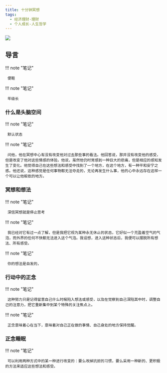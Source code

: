 ```yaml
---
title: 十分钟冥想
tags:
  - 经济理财-理财
  - 个人成长-人生哲学
---
```


![](https://cdn.weread.qq.com/weread/cover/45/yuewen_27184999/t7_yuewen_271849991695026700.jpg)


## 导言




!!! note "笔记"

	 便鞋 


!!! note "笔记"

	 年级长 


### 什么是头脑空间




!!! note "笔记"

	 默认状态 


!!! note "笔记"

	 问他，他在冥想中心有没有改变他对过去那些事的看法。他回答说，那并没有改变他的感受，但是改变了他对这些情感的体验。他说，虽然他仍时常感到一种巨大的悲痛，但是相应的感知发生了变化。他觉得自己在这些想法和感受中找到了一个地方，在这个地方，有一种平和安宁之感。他还说，这种感觉是任何事物都无法夺走的，无论再发生什么事，他的心中永远存在这样一个可以让他皈依的地方。 


### 冥想和想法




!!! note "笔记"

	 深信冥想就是停止思考 


!!! note "笔记"

	 我已经对它有过一点了解，但是我把它视为某种永无休止的状态，它好似一个充盈着空气的气泡，而外界的任何不快都无法进入这个气泡。我设想，进入这种状态后，我便可以摆脱所有想法、所有感受。 


!!! note "笔记"

	 你的想法是自发的， 


### 行动中的正念




!!! note "笔记"

	 这种努力只是记得留意自己什么时候陷入想法或感受，以及在觉察到自己深陷其中时，调整自己的注意力，把它重新集中到某个特殊的关注焦点上。 


!!! note "笔记"

	 正念意味着心在当下，意味着对自己正在做的事情、自己身处的地方保持觉醒。 


### 正念睡眠




!!! note "笔记"

	 可以利用两种方式中的某一种进行改变的：要么改掉抗拒的习惯，要么采用一种新的、更积极的方法来适应这些想法和感受。 

